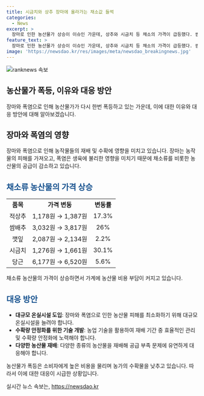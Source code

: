 ```yaml
---
title: 시금치와 상추 장마에 올라가는 채소값 들썩
categories:
  - News
excerpt: >
  장마로 인한 농산물가 상승이 이슈인 가운데, 상추와 시금치 등 채소의 가격이 급등했다. 쌈채소의 경우 일주일 만에 17.3% 상승했고, 시금치와 당근도 30.1%, 5.6%씩 올랐다. 일부 식당은 가격 부담으로 농산물을 사용하지 않을 정도로 상황이 심각하다. 이에 재배 면적 감소로 가격 상승 우려가 커지고 있다.
feature_text: >
  장마로 인한 농산물가 상승이 이슈인 가운데, 상추와 시금치 등 채소의 가격이 급등했다. 쌈채소의 경우 일주일 만에 17.3% 상승했고, 시금치와 당근도 30.1%, 5.6%씩 올랐다. 일부 식당은 가격 부담으로 농산물을 사용하지 않을 정도로 상황이 심각하다. 이에 재배 면적 감소로 가격 상승 우려가 커지고 있다.
image: 'https://newsdao.kr/res/images/meta/newsdao_breakingnews.jpg'
---
```


<p><img src="https://newsdao.kr/res/images/meta/newsdao_breakingnews.jpg" alt="ranknews 속보" /></p>

<h2 data-ke-size="size26">농산물가 폭등, 이유와 대응 방안</h2>

<p data-ke-size="size16">장마와 폭염으로 인해 농산물가가 다시 한번 폭등하고 있는 가운데, 이에 대한 이유와 대응 방안에 대해 알아보겠습니다.</p>

<h2>장마와 폭염의 영향</h2>

<p data-ke-size="size16">장마와 폭염으로 인해 농작물들의 재배 및 수확에 영향을 미치고 있습니다. 장마는 농작물의 피해를 가져오고, 폭염은 생육에 불리한 영향을 미치기 때문에 채소류를 비롯한 농산물의 공급이 감소하고 있습니다.</p>

<h2><b><span style="color: #1a5490;">채소류 농산물의 가격 상승</span></b></h2>

<table>
    <tr>
        <td style="text-align: center; height: 17px;"><b>품목</b></td>
        <td style="text-align: center; height: 17px;"><b>가격 변동</b></td>
        <td style="text-align: center; height: 17px;"><b>변동률</b></td>
    </tr>
    <tr>
        <td style="text-align: center; height: 17px;">적상추</td>
        <td style="text-align: center; height: 17px;">1,178원 → 1,387원</td>
        <td style="text-align: center; height: 17px;">17.3%</td>
    </tr>
    <tr>
        <td style="text-align: center; height: 17px;">쌈배추</td>
        <td style="text-align: center; height: 17px;">3,032원 → 3,817원</td>
        <td style="text-align: center; height: 17px;">26%</td>
    </tr>
    <tr>
        <td style="text-align: center; height: 17px;">깻잎</td>
        <td style="text-align: center; height: 17px;">2,087원 → 2,134원</td>
        <td style="text-align: center; height: 17px;">2.2%</td>
    </tr>
    <tr>
        <td style="text-align: center; height: 17px;">시금치</td>
        <td style="text-align: center; height: 17px;">1,276원 → 1,661원</td>
        <td style="text-align: center; height: 17px;">30.1%</td>
    </tr>
    <tr>
        <td style="text-align: center; height: 17px;">당근</td>
        <td style="text-align: center; height: 17px;">6,177원 → 6,520원</td>
        <td style="text-align: center; height: 17px;">5.6%</td>
    </tr>
</table>

<p data-ke-size="size16">채소류 농산물의 가격이 상승하면서 가계에 농산물 비용 부담이 커지고 있습니다.</p>

<h2><b><span style="color: #1a5490;">대응 방안</span></b></h2>

<ul>
    <li><b>대규모 온실시설 도입</b>: 장마와 폭염으로 인한 농산물 피해를 최소화하기 위해 대규모 온실시설을 늘려야 합니다.</li>
    <li><b>수확량 안정화를 위한 기술 개발</b>: 농업 기술을 활용하여 재배 기간 중 효율적인 관리 및 수확량 안정화에 노력해야 합니다.</li>
    <li><b>다양한 농산물 재배</b>: 다양한 종류의 농산물을 재배해 공급 부족 문제에 유연하게 대응해야 합니다.</li>
</ul>

<p data-ke-size="size16">농산물가 폭등은 소비자에게 높은 비용을 물리며 농가의 수확물을 낮추고 있습니다. 따라서 이에 대한 대응이 시급한 상황입니다. </p>
실시간 뉴스 속보는, <a href="https://newsdao.kr" rel="dofollow">https://newsdao.kr</a>


